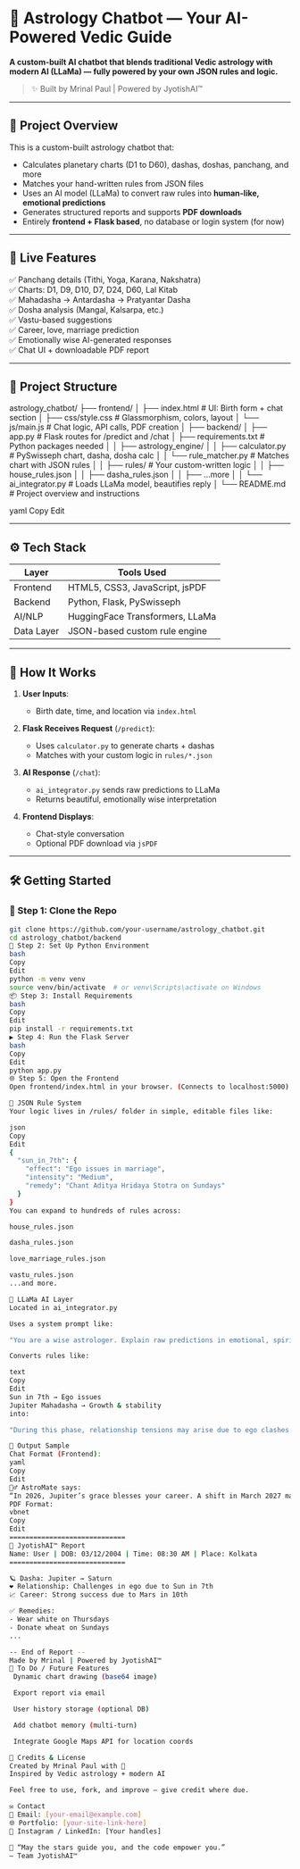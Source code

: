 # 🔮 Astrology Chatbot — Your AI-Powered Vedic Guide

**A custom-built AI chatbot that blends traditional Vedic astrology with modern AI (LLaMa) — fully powered by your own JSON rules and logic.**

> ✨ Built by Mrinal Paul | Powered by JyotishAI™

---

## 🌟 Project Overview

This is a custom-built astrology chatbot that:

- Calculates planetary charts (D1 to D60), dashas, doshas, panchang, and more
- Matches your hand-written rules from JSON files
- Uses an AI model (LLaMa) to convert raw rules into **human-like, emotional predictions**
- Generates structured reports and supports **PDF downloads**
- Entirely **frontend + Flask based**, no database or login system (for now)

---

## 🚀 Live Features

✅ Panchang details (Tithi, Yoga, Karana, Nakshatra)  
✅ Charts: D1, D9, D10, D7, D24, D60, Lal Kitab  
✅ Mahadasha → Antardasha → Pratyantar Dasha  
✅ Dosha analysis (Mangal, Kalsarpa, etc.)  
✅ Vastu-based suggestions  
✅ Career, love, marriage prediction  
✅ Emotionally wise AI-generated responses  
✅ Chat UI + downloadable PDF report

---

## 📁 Project Structure

astrology_chatbot/
├── frontend/
│ ├── index.html # UI: Birth form + chat section
│ ├── css/style.css # Glassmorphism, colors, layout
│ └── js/main.js # Chat logic, API calls, PDF creation
│
├── backend/
│ ├── app.py # Flask routes for /predict and /chat
│ ├── requirements.txt # Python packages needed
│
│ ├── astrology_engine/
│ │ ├── calculator.py # PySwisseph chart, dasha, dosha calc
│ │ └── rule_matcher.py # Matches chart with JSON rules
│
│ ├── rules/ # Your custom-written logic
│ │ ├── house_rules.json
│ │ ├── dasha_rules.json
│ │ ├── ...more
│
│ └── ai_integrator.py # Loads LLaMa model, beautifies reply
│
└── README.md # Project overview and instructions

yaml
Copy
Edit

---

## ⚙️ Tech Stack

| Layer      | Tools Used                      |
| ---------- | ------------------------------- |
| Frontend   | HTML5, CSS3, JavaScript, jsPDF  |
| Backend    | Python, Flask, PySwisseph       |
| AI/NLP     | HuggingFace Transformers, LLaMa |
| Data Layer | JSON-based custom rule engine   |

---

## 🧪 How It Works

1. **User Inputs**:

   - Birth date, time, and location via `index.html`

2. **Flask Receives Request** (`/predict`):

   - Uses `calculator.py` to generate charts + dashas
   - Matches with your custom logic in `rules/*.json`

3. **AI Response** (`/chat`):

   - `ai_integrator.py` sends raw predictions to LLaMa
   - Returns beautiful, emotionally wise interpretation

4. **Frontend Displays**:
   - Chat-style conversation
   - Optional PDF download via `jsPDF`

---

## 🛠️ Getting Started

### 🔧 Step 1: Clone the Repo

```bash
git clone https://github.com/your-username/astrology_chatbot.git
cd astrology_chatbot/backend
🐍 Step 2: Set Up Python Environment
bash
Copy
Edit
python -m venv venv
source venv/bin/activate  # or venv\Scripts\activate on Windows
📦 Step 3: Install Requirements
bash
Copy
Edit
pip install -r requirements.txt
▶️ Step 4: Run the Flask Server
bash
Copy
Edit
python app.py
🌐 Step 5: Open the Frontend
Open frontend/index.html in your browser. (Connects to localhost:5000)

🧠 JSON Rule System
Your logic lives in /rules/ folder in simple, editable files like:

json
Copy
Edit
{
  "sun_in_7th": {
    "effect": "Ego issues in marriage",
    "intensity": "Medium",
    "remedy": "Chant Aditya Hridaya Stotra on Sundays"
  }
}
You can expand to hundreds of rules across:

house_rules.json

dasha_rules.json

love_marriage_rules.json

vastu_rules.json
...and more.

🤖 LLaMa AI Layer
Located in ai_integrator.py

Uses a system prompt like:

"You are a wise astrologer. Explain raw predictions in emotional, spiritual tone. Avoid jargon."

Converts rules like:

text
Copy
Edit
Sun in 7th → Ego issues
Jupiter Mahadasha → Growth & stability
into:

"During this phase, relationship tensions may arise due to ego clashes. But Jupiter will give you strength and guidance to heal and expand emotionally."

📄 Output Sample
Chat Format (Frontend):
yaml
Copy
Edit
🧘‍♂️ AstroMate says:
“In 2026, Jupiter’s grace blesses your career. A shift in March 2027 may test your trust in relationships, but brings clarity...”
PDF Format:
vbnet
Copy
Edit
=============================
🌟 JyotishAI™ Report
Name: User | DOB: 03/12/2004 | Time: 08:30 AM | Place: Kolkata
=============================

🪐 Dasha: Jupiter → Saturn
❤️ Relationship: Challenges in ego due to Sun in 7th
📈 Career: Strong success due to Mars in 10th

✅ Remedies:
- Wear white on Thursdays
- Donate wheat on Sundays
...

-- End of Report --
Made by Mrinal | Powered by JyotishAI™
📌 To Do / Future Features
 Dynamic chart drawing (base64 image)

 Export report via email

 User history storage (optional DB)

 Add chatbot memory (multi-turn)

 Integrate Google Maps API for location coords

🙏 Credits & License
Created by Mrinal Paul with 💙
Inspired by Vedic astrology + modern AI

Feel free to use, fork, and improve — give credit where due.

✉️ Contact
📧 Email: [your-email@example.com]
🌐 Portfolio: [your-site-link-here]
📸 Instagram / LinkedIn: [Your handles]

🌠 “May the stars guide you, and the code empower you.”
— Team JyotishAI™

```
